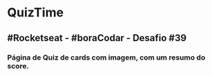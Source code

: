 # QuizTime

## #Rocketseat - #boraCodar - Desafio #39

### Página de Quiz de cards com imagem, com um resumo do score. 



